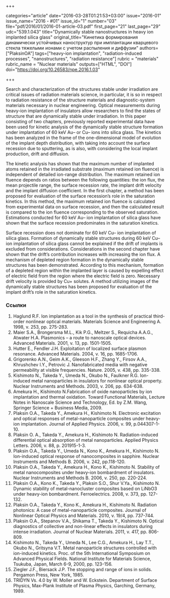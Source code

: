 +++

categories="article"
date="2016-03-28T01:21:53+03:00"
issue="2016-01"
issue_name="2016 - #01"
issue_id="1"
number="03"
file="pdf/2016/01/2016-01-article-03.pdf"
first_page="21"
last_page="29"
udc="539.1.043"
title="Dynamically stable nanostructures in heavy ion implanted silica glass"
original_title="Кинетика формирования динамически устойчивых наноструктур при имплантации кварцевого стекла тяжелыми ионами с учетом распыления и диффузии"
authors=["PlaksinOA"]
tags=["heavy-ion implantation", "radiation-induced processes", "nanostructures", "radiation resistance"]
rubric = "materials"
rubric_name = "Nuclear materials"
outputs=["HTML", "DOI"]
doi="https://doi.org/10.26583/npe.2016.1.03"

+++

Search and characterization of the structures stable under irradiation are critical issues of radiation materials science, in particular, it is so in respect to radiation resistance of the structure materials and diagnostic-system materials necessary in nuclear engineering. Optical measurements during heavy-ion implantation of insulators allow researchers to find the states of structure that are dynamically stable under irradiation. In this paper consisting of two chapters, previously reported experimental data have been used for kinetic analysis of the dynamically stable structure formation under implantation of 60 keV Au– or Cu– ions into silica glass. The kinetics has been analyzed in the frame of the one-dimensional model of evolution of the implant depth distribution, with taking into account the surface recession due to sputtering, as is also, with considering the local implant production, drift and diffusion.

The kinetic analysis has shown that the maximum number of implanted atoms retained in the irradiated substrate (maximum retained ion fluence) is independent of detailed ion-range distribution. The maximum retained ion fluence depends on ratios between the following quantities: the ion flux, the mean projectile range, the surface recession rate, the implant drift velocity and the implant diffusion coefficient. In the first chapter, a method has been proposed for evaluation of the surface recession’s role in the saturation kinetics. In this method, the maximum retained ion fluence is calculated from experimental data on surface recession, and then the calculated result is compared to the ion fluence corresponding to the observed saturation. Estimations conducted for 60 keV Au– ion implantation of silica glass have shown that the surface recession predominates in the saturation kinetics.

Surface recession does not dominate for 60 keV Cu– ion implantation of silica glass. Formation of dynamically stable structures during 60 keV Cu– ion implantation of silica glass cannot be explained if the drift of implants is excluded from considerations. Considerations in the second chapter have shown that the drift’s contribution increases with increasing the ion flux. A mechanism of depleted region formation in the dynamically stable structures has been demonstrated. According to this mechanism, formation of a depleted region within the implanted layer is caused by expelling effect of electric field from the region where the electric field is zero. Necessary drift velocity is provided by Cu+ solutes. A method utilizing images of the dynamically stable structures has been proposed for evaluation of the implant drift’s role in the saturation kinetics.

### Ссылки

1. Haglund R.F. Ion implantation as a tool in the synthesis of practical third-order nonlinear optical materials. Materials Science and Engineering A. 1998, v. 253, pp. 275-283.
2. Maier S.A., Brongersma M.L., Kik P.G., Meltzer S., Requicha A.A.G., Atwater H.A. Plasmonics – a route to nanoscale optical devices. Advanced Materials. 2001, v. 13, pp. 1501-1505.
3. Hutter E., Fendler J.H. Exploitation of localized surface plasmon resonance. Advanced Materials. 2004, v. 16, pp. 1685-1706.
4. Grigorenko A.N., Geim A.K., Gleeson H.F., Zhang Y., Firsov A.A., Khrushchev I.Y., Petrovic J. Nanofabricated media with negative permeability at visible frequencies. Nature. 2005, v. 438, pp. 335-338.
5. Kishimoto N., Takeda Y., Umeda N., Okubo N., Faulkner R.G. Ion-induced metal nanoparticles in insulators for nonlinear optical property. Nuclear Instruments and Methods. 2003, v. 206, pp. 634-638.
6. Amekura H., Kishimoto N.Fabrication of oxide nanoparticles by ion implantation and thermal oxidation. Toward Functional Materials, Lecture Notes in Nanoscale Science and Technology, Ed. by Z.M. Wang, Springer Science + Business Media, 2009.
7. Plaksin O.A., Takeda Y., Amekura H., Kishimoto N. Electronic excitation and optical responses of metal-nanoparticle composites under heavy-ion implantation. Journal of Applied Physics. 2006, v. 99, p.044307-1-10.
8. Plaksin O. A., Takeda Y., Amekura H., Kishimoto N. Radiation-induced differential optical absorption of metal nanoparticles. Applied Physics Letters. 2006, v. 88, p. 201915-1-3.
9. Plaksin O.A., Takeda Y., Umeda N., Kono K., Amekura H., Kishimoto N. Ion-induced optical response of nanocomposites in sapphire. Nuclear Instruments and Methods B. 2006, v. 242, pp.118-120.
10. Plaksin O.A., Takeda Y., Amekura H., Kono K., Kishimoto N. Stability of metal nanocomposites under heavy-ion bombardment of insulators. Nuclear Instruments and Methods B. 2006, v. 250, pp. 220-224.
11. Plaksin O.A., Kono K., Takeda Y., Plaksin S.O., Shur V.Ya., Kishimoto N. Dynamic stability of metal-nanocluster composites based on LiNbO3 under heavy-ion bombardment. Ferroelectrics. 2008, v. 373, pp. 127-132.
12. Plaksin O.A., Takeda Y., Kono K., Amekura H., Kishimoto N. Radiation photonics: A case of metal-nanoparticle composites. Journal of Nonlinear Optical Physics and Materials. 2010, v. 19/4, pp. 737-744.
13. Plaksin O.A., Stepanov V.A., Shikama T., Takeda Y., Kishimoto N. Optical diagnostics of collective and non-linear effects in insulators during intense irradiation. Journal of Nuclear Materials. 2011, v. 417, pp. 806-809.
14. Kishimoto N., Takeda Y., Umeda N., Lee C.G., Amekura H., Lay T.T., Okubo N., Gritsyna V.T. Metal nanoparticle structures controlled with ion-induced kinetics. Proc. of the 5th International Symposium on Advanced Physical Fields. National Institute for Materials Science, Tsukuba, Japan, March 6-9, 2000, pp. 123-156.
15. Ziegler J.F., Biersack J.P. The stopping and range of ions in solids. Pergamon Press, New York, 1985.
16. TRIDYN Vs. 4.0 by W. Moller and W. Eckstein. Department of Surface Physics, Max-Plank Institute of Plasma Physics, Garching, Germany, 1989.